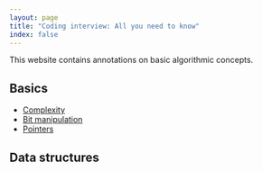 ```yaml
---
layout: page
title: "Coding interview: All you need to know"
index: false
---
```

<div class="row" markdown="1">
<div class="col-12" markdown="1">
This website contains annotations on basic algorithmic concepts.

## Basics
- [Complexity](theory/complexity)
- [Bit manipulation](theory/bit_manipulation)
- [Pointers](theory/pointers)

<!-- - [Pointers](theory/pointers.md)
- [Passing args to functions](theory/func_args.md)
- [Memory Management](theory/memory_management.md)
- [C++ KeyWords](theory/keywords.md)
- Recursion
- Dynamic programming
- [Competitive programming problems approach guide](theory/comp_progr_guide.md) -->

## Data structures

